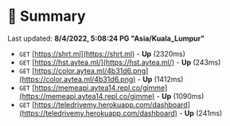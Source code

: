 # 📖 Summary
Last updated: **8/4/2022, 5:08:24 PG "Asia/Kuala_Lumpur"**

- `GET` [https://shrt.ml](https://shrt.ml) - **Up** (2320ms)
- `GET` [https://hst.aytea.ml/](https://hst.aytea.ml/) - **Up** (243ms)
- `GET` [https://color.aytea.ml/4b31d6.png](https://color.aytea.ml/4b31d6.png) - **Up** (1412ms)
- `GET` [https://memeapi.aytea14.repl.co/gimme](https://memeapi.aytea14.repl.co/gimme) - **Up** (1090ms)
- `GET` [https://teledrivemy.herokuapp.com/dashboard](https://teledrivemy.herokuapp.com/dashboard) - **Up** (241ms)

